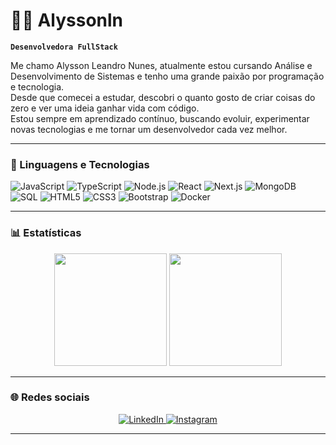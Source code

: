 <h1 align="start">👨‍💻 Alyssonln</h1>

**`Desenvolvedora FullStack`**

<p align="start">
  Me chamo Alysson Leandro Nunes, atualmente estou cursando Análise e Desenvolvimento de Sistemas e tenho uma grande paixão por programação e tecnologia. <br> Desde que comecei a estudar, descobri o quanto gosto de criar coisas do zero e ver uma ideia ganhar vida com código. <br> Estou sempre em aprendizado contínuo, buscando evoluir, experimentar novas tecnologias e me tornar um desenvolvedor cada vez melhor.
</p>

---

### 🤖 Linguagens e Tecnologias

![JavaScript](https://skillicons.dev/icons?i=js)
![TypeScript](https://skillicons.dev/icons?i=ts)
![Node.js](https://skillicons.dev/icons?i=nodejs)
![React](https://skillicons.dev/icons?i=react)
![Next.js](https://skillicons.dev/icons?i=nextjs)
![MongoDB](https://skillicons.dev/icons?i=mongodb)
![SQL](https://skillicons.dev/icons?i=mysql)
![HTML5](https://skillicons.dev/icons?i=html)
![CSS3](https://skillicons.dev/icons?i=css)
![Bootstrap](https://skillicons.dev/icons?i=bootstrap)
![Docker](https://skillicons.dev/icons?i=docker)

---

### 📊 Estatísticas

<div align="center">
  <img height="180em" src="https://github-readme-stats.vercel.app/api?username=Alyssonln&show_icons=true&theme=tokyonight&hide_border=true" />
  <img height="180em" src="https://github-readme-stats.vercel.app/api/top-langs/?username=Alyssonln&layout=compact&theme=tokyonight&hide_border=true" />
</div>

---

### 🌐 Redes sociais

<p align="center">
  <a href="https://www.linkedin.com/in/alysson-nunes">
    <img alt="LinkedIn" src="https://img.shields.io/badge/-LinkedIn-0A66C2?style=for-the-badge&logo=linkedin&logoColor=white" />
  </a>
  <a href="https://www.instagram.com/alyssonlnunes/">
    <img alt="Instagram" src="https://img.shields.io/badge/-Instagram-E4405F?style=for-the-badge&logo=instagram&logoColor=white" />
  </a>
</p>

---
